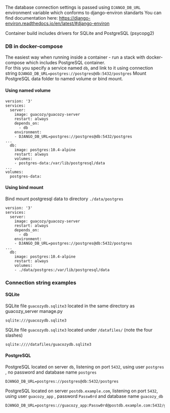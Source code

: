 The database connection settings  is passed using `DJANGO_DB_URL` environment variable which conforms to django-environ standarts 
You can find documentation here: https://django-environ.readthedocs.io/en/latest/#django-environ

Container build includes drivers for SQLite and PostgreSQL (psycopg2)

### DB in docker-compose
The easiest way when running inside a container - run a stack with docker-compose which includes PostgreSQL container.  
For this you specify a service named `db`, and link to it using connection string  `DJANGO_DB_URL=postgres://postgres@db:5432/postgres`
Mount PostgreSQL data folder to named  volume or bind mount.

#### Using named volume
```
version: '3'
services:
  server:
    image: guacozy/guacozy-server
    restart: always
    depends_on:
      - db
    environment:
    - DJANGO_DB_URL=postgres://postgres@db:5432/postgres
...
  db:
    image: postgres:10.4-alpine
    restart: always
    volumes:
    - postgres-data:/var/lib/postgresql/data
...
volumes:
  postgres-data:
```

#### Using bind mount
Bind mount postgresql data to directory `./data/postgres`
```
version: '3'
services:
  server:
    image: guacozy/guacozy-server
    restart: always
    depends_on:
      - db
    environment:
    - DJANGO_DB_URL=postgres://postgres@db:5432/postgres
...
  db:
    image: postgres:10.4-alpine
    restart: always
    volumes:
    - ./data/postgres:/var/lib/postgresql/data
```

### Connection string examples
#### SQLite
SQLite file `guacozydb.sqlite3` located in the same directory as guacozy_server manage.py
```
sqlite:///guacozydb.sqlite3
```

SQLite file `guacozydb.sqlite3` located under `/datafiles/` (note the four slashes)
```
sqlite:////datafiles/guacozydb.sqlite3
```
#### PostgreSQL
PostgreSQL located on server `db`, listening on port `5432`, using user `postgres` , no password and database name `postgres` 
```
DJANGO_DB_URL=postgres://postgres@db:5432/postgres
```

PostgreSQL located on server `postdb.example.com`, listening on port `5432`, using user `guacozy_app` , password `Passw0rd` and database name `guacozy_db` 
```
DJANGO_DB_URL=postgres://guacozy_app:Passw0rd@postdb.example.com:5432/guacozy_db
```
